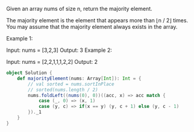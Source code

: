 Given an array nums of size n, return the majority element.

The majority element is the element that appears more than ⌊n / 2⌋ times. You may assume that the majority element always exists in the array.

Example 1:

Input: nums = [3,2,3]
Output: 3
Example 2:

Input: nums = [2,2,1,1,1,2,2]
Output: 2

```scala 3
object Solution {
    def majorityElement(nums: Array[Int]): Int = {
        // val sorted = nums.sortInPlace
        // sorted(nums.length / 2)
        nums.foldLeft((nums(0), 0))((acc, x) => acc match {
            case (_, 0) => (x, 1)
            case (y, c) => if(x == y) (y, c + 1) else (y, c - 1)
        })._1
    }
}
```